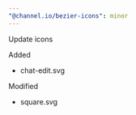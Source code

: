 ```yaml
---
"@channel.io/bezier-icons": minor
---
```


Update icons

Added

- chat-edit.svg

Modified

- square.svg